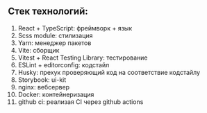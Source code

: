 ## Стек технологий:
1. React + TypeScript: фреймворк + язык
2. Scss module: стилизация
3. Yarn: менеджер пакетов
4. Vite: сборщик
5. Vitest + React Testing Library: тестирование
6. ESLint + editorconfig: кодстайл
7. Husky: прехук проверяющий код на соответствие кодстайлу
8. Storybook: ui-kit
9. nginx: вебсервер
10. Docker: контейнеризация
11. github ci: реализая CI через github actions